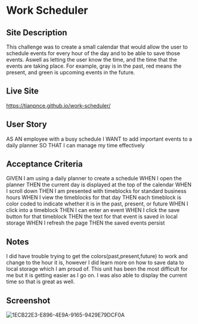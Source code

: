 # Work Scheduler

## Site Description
This challenge was to create a small calendar that would allow the user to schedule events for every hour of the day and to be able to save those events. Aswell as letting the user know the time, and the time that the events are taking place. For example, gray is in the past, red means the present, and green is upcoming events in the future.

## Live Site
https://tianpnce.github.io/work-scheduler/

## User Story
AS AN employee with a busy schedule
I WANT to add important events to a daily planner
SO THAT I can manage my time effectively

## Acceptance Criteria
GIVEN I am using a daily planner to create a schedule
WHEN I open the planner
THEN the current day is displayed at the top of the calendar
WHEN I scroll down
THEN I am presented with timeblocks for standard business hours
WHEN I view the timeblocks for that day
THEN each timeblock is color coded to indicate whether it is in the past, present, or future
WHEN I click into a timeblock
THEN I can enter an event
WHEN I click the save button for that timeblock
THEN the text for that event is saved in local storage
WHEN I refresh the page
THEN the saved events persist

## Notes
I did have trouble trying to get the colors(past,present,future) to work and change to the hour it is, however I did learn more on how to save data to local storage which I am proud of. This unit has been the most difficult for me but it is getting easier as I go on. I was also able to display the current time so that is great as well.

## Screenshot
![1ECB22E3-E896-4E9A-9165-9429E79DCF0A](https://user-images.githubusercontent.com/122128252/230546884-4997a3e5-b6c0-46b7-a49f-f41918c030ab.jpeg)

